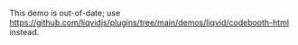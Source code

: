 This demo is out-of-date; use https://github.com/liqvidjs/plugins/tree/main/demos/liqvid/codebooth-html instead.
